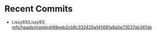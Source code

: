 # Recent Commits

<!-- START gadpp -->
- Lissy93/Lissy93, [refs/heads/master@89eeb2cb9c332425a145691a8a0e73037ab361de](https://github.com/Lissy93/Lissy93/commit/89eeb2cb9c332425a145691a8a0e73037ab361de)
